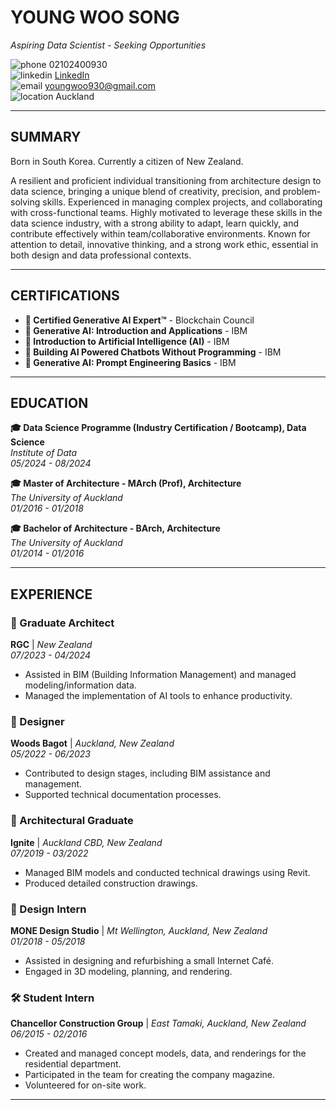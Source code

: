 # **YOUNG WOO SONG**
*Aspiring Data Scientist - Seeking Opportunities*

 ![phone](https://img.icons8.com/ios-filled/16/000000/phone.png) 02102400930  
 ![linkedin](https://img.icons8.com/ios-filled/16/000000/linkedin.png) [LinkedIn](https://www.linkedin.com/in/young-woo-song-145488217/)  
 ![email](https://img.icons8.com/ios-filled/16/000000/new-post.png) youngwoo930@gmail.com  
 ![location](https://img.icons8.com/ios-filled/16/000000/marker.png) Auckland

---

## **SUMMARY**

Born in South Korea.
Currently a citizen of New Zealand.

A resilient and proficient individual transitioning from architecture design to data science, bringing a unique blend of creativity, precision, and problem-solving skills. 
Experienced in managing complex projects, and collaborating with cross-functional teams. 
Highly motivated to leverage these skills in the data science industry, with a strong ability to adapt, learn quickly, and contribute effectively within team/collaborative environments. 
Known for attention to detail, innovative thinking, and a strong work ethic, essential in both design and data professional contexts.

---

## **CERTIFICATIONS**

- **🏅 Certified Generative AI Expert™** - Blockchain Council
- **🏅 Generative AI: Introduction and Applications** - IBM
- **🏅 Introduction to Artificial Intelligence (AI)** - IBM
- **🏅 Building AI Powered Chatbots Without Programming** - IBM
- **🏅 Generative AI: Prompt Engineering Basics** - IBM

---

## **EDUCATION**

**🎓 Data Science Programme (Industry Certification / Bootcamp), Data Science**  
*Institute of Data*  
*05/2024 - 08/2024*

**🎓 Master of Architecture - MArch (Prof), Architecture**  
*The University of Auckland*  
*01/2016 - 01/2018*

**🎓 Bachelor of Architecture - BArch, Architecture**  
*The University of Auckland*  
*01/2014 - 01/2016*

---

## **EXPERIENCE**

### **🏢 Graduate Architect**  
**RGC** | *New Zealand*  
*07/2023 - 04/2024*

- Assisted in BIM (Building Information Management) and managed modeling/information data.
- Managed the implementation of AI tools to enhance productivity.

### **🏢 Designer**  
**Woods Bagot** | *Auckland, New Zealand*  
*05/2022 - 06/2023*

- Contributed to design stages, including BIM assistance and management.
- Supported technical documentation processes.

### **🏢 Architectural Graduate**  
**Ignite** | *Auckland CBD, New Zealand*  
*07/2019 - 03/2022*

- Managed BIM models and conducted technical drawings using Revit.
- Produced detailed construction drawings.

### **🎨 Design Intern**  
**MONE Design Studio** | *Mt Wellington, Auckland, New Zealand*  
*01/2018 - 05/2018*

- Assisted in designing and refurbishing a small Internet Café.
- Engaged in 3D modeling, planning, and rendering.

### **🛠️ Student Intern**  
**Chancellor Construction Group** | *East Tamaki, Auckland, New Zealand*  
*06/2015 - 02/2016*

- Created and managed concept models, data, and renderings for the residential department.
- Participated in the team for creating the company magazine.
- Volunteered for on-site work.

---

